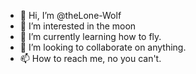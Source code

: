 - 👋 Hi, I’m @theLone-Wolf
- 👀 I’m interested in the moon
- 🌱 I’m currently learning how to fly.
- 💞️ I’m looking to collaborate on anything.
- 📫 How to reach me, no you can't.

<!---
theLone-Wolf/theLone-Wolf is a ✨ special ✨ repository because its `README.md` (this file) appears on your GitHub profile.
You can click the Preview link to take a look at your changes.
--->
